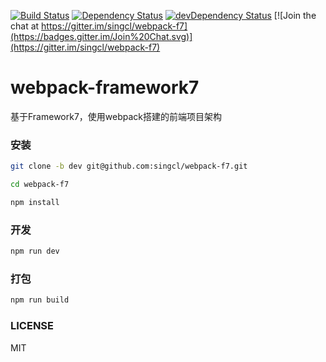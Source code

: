 [![Build Status](https://travis-ci.org/singcl/webpack-f7.svg?branch=master)](https://travis-ci.org/singcl/webpack-f7)
[![Dependency Status](https://david-dm.org/singcl/webpack-f7/status.svg)](https://david-dm.org/singcl/nodenews7#info=Dependencies)
[![devDependency Status](https://david-dm.org/singcl/webpack-f7/dev-status.svg)](https://david-dm.org/singcl/nodenews7#info=devDependencies)
[![Join the chat at https://gitter.im/singcl/webpack-f7](https://badges.gitter.im/Join%20Chat.svg)](https://gitter.im/singcl/webpack-f7)
# webpack-framework7
基于Framework7，使用webpack搭建的前端项目架构


### 安装
```bash
git clone -b dev git@github.com:singcl/webpack-f7.git

cd webpack-f7

npm install 
```

### 开发

```bash
npm run dev
```

### 打包

```bash
npm run build
```

### LICENSE
MIT
